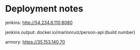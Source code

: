 # Deployment notes

jenkins: http://54.234.6.110:8080

jenkins output: docker.io/marlonruiz/person-api:(build number)
  
armory: https://35.153.140.70

